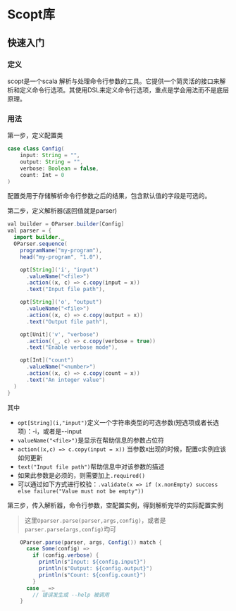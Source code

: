 # Scopt库

## 快速入门

### 定义

scopt是一个scala 解析与处理命令行参数的工具。它提供一个简灵活的接口来解析和定义命令行选项。其使用DSL来定义命令行选项，重点是学会用法而不是底层原理。

### 用法

第一步，定义配置类

```java
case class Config(
    input: String = "",
    output: String = "",
    verbose: Boolean = false,
    count: Int = 0
)

```

配置类用于存储解析命令行参数之后的结果，包含默认值的字段是可选的。

第二步，定义解析器(返回值就是parser)

```java
val builder = OParser.builder[Config]
val parser = {
  import builder._
  OParser.sequence(
    programName("my-program"),
    head("my-program", "1.0"),

    opt[String]('i', "input")
      .valueName("<file>")
      .action((x, c) => c.copy(input = x))
      .text("Input file path"),

    opt[String]('o', "output")
      .valueName("<file>")
      .action((x, c) => c.copy(output = x))
      .text("Output file path"),

    opt[Unit]('v', "verbose")
      .action((_, c) => c.copy(verbose = true))
      .text("Enable verbose mode"),

    opt[Int]("count")
      .valueName("<number>")
      .action((x, c) => c.copy(count = x))
      .text("An integer value")
  )
}

```

其中

- `opt[String](i,"input")`定义一个字符串类型的可选参数(短选项或者长选项)：-i，或者是--input
- `valueName("<file>")`是显示在帮助信息的参数占位符
- `action((x,c) => c.copy(input = x))` 当参数x出现的时候，配置c实例应该如何更新
- `text("Input file path")`帮助信息中对该参数的描述
- 如果此参数是必须的，则需要加上`.required()`
- 可以通过如下方式进行校验：`.validate(x => if (x.nonEmpty) success else failure("Value must not be empty"))`


第三步，传入解析器，命令行参数，空配置实例，得到解析完毕的实际配置实例

> 这里`Oparser.parse(parser,args,config)`，或者是`parser.parse(args,config)`均可

```java
    OParser.parse(parser, args, Config()) match {
      case Some(config) =>
        if (config.verbose) {
          println(s"Input: ${config.input}")
          println(s"Output: ${config.output}")
          println(s"Count: ${config.count}")
        }
      case _ =>
        // 错误发生或 --help 被调用
    }
```
